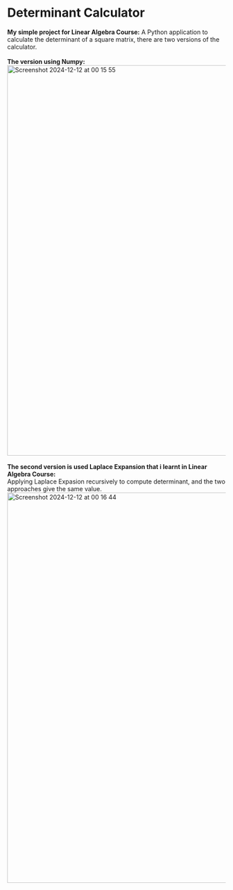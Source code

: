# Determinant Calculator
**My simple project for Linear Algebra Course:** A Python application to calculate the determinant of a square matrix, there are two versions of the calculator.<br><br>
**The version using Numpy:<br>**
<img width="899" alt="Screenshot 2024-12-12 at 00 15 55" src="https://github.com/user-attachments/assets/b69b75f7-acec-4788-948e-832e92cd426b" /><br><br>
**The second version is used Laplace Expansion that i learnt in Linear Algebra Course:**<br>
Applying Laplace Expasion recursively to compute determinant, and the two approaches give the same value.
<img width="899" alt="Screenshot 2024-12-12 at 00 16 44" src="https://github.com/user-attachments/assets/a19b78ac-1306-462f-bd78-a33f8d5a089f" />
